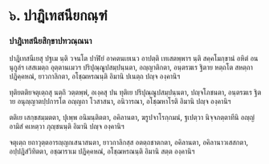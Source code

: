 <h1>๖. ปาฎิเทสนียกณฺฑํ</h1>
<h3>ปาฎิเทสนียสิกฺขาปทวณฺณนา</h3>
<p> ปาฎิเทสนีเยสุ   ปฐเม นฺติ วจนโต ปาฬิยํ อาคตนเยเนว อาปตฺติ เทเสตพฺพาฯ นฺติ สคฺคโมกฺขานํ อหิตํ อนนุกูลํฯ เสสเมตฺถ อุตฺตานเมวฯ ปริปุณฺณูปสมฺปนฺนตา, อญฺญาติกตา, อนฺตรฆเร ฐิตาย หตฺถโต สหตฺถา ปฎิคฺคหณํ, ยาวกาลิกตา, อโชฺฌหรณนฺติ อิมานิ ปเนตฺถ ปญฺจ องฺคานิฯ</p>


<p> ทุติยตติยจตุเตฺถสุ นตฺถิ วตฺตพฺพํ, อเงฺคสุ ปน ทุติเย ปริปุณฺณูปสมฺปนฺนตา, ปญฺจโภชนตา, อนฺตรฆเร ฐิตาย อนุญฺญาตปฺปการโต อญฺญถา โวสาสนา, อนิวารณา, อโชฺฌหาโรติ อิมานิ ปญฺจ องฺคานิฯ</p>


<p>ตติเย เสกฺขสมฺมตตา, ปุเพฺพ อนิมนฺติตตา, อคิลานตา, ฆรูปจาโรกฺกมนํ, ฐเปตฺวา นิจฺจภตฺตาทีนิ อญฺญํ อามิสํ คเหตฺวา ภุญฺชนนฺติ อิมานิ ปญฺจ องฺคานิฯ</p>


<p>จตุเตฺถ ยถาวุตฺตอารญฺญกเสนาสนตา, ยาวกาลิกสฺส อตตฺถชาตกตา, อคิลานตา, อคิลานาวเสสกตา, อปฺปฎิสํวิทิตตา, อชฺฌาราเม ปฎิคฺคหณํ, อโชฺฌหรณนฺติ อิมานิ สตฺต องฺคานิฯ</p>

</p>

</p>





